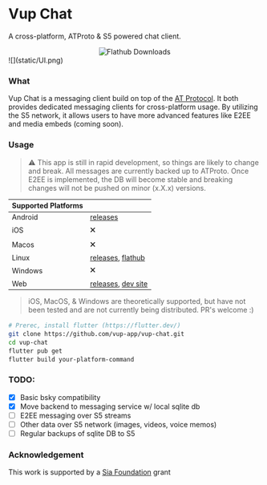 # Vup Chat

A cross-platform, ATProto & S5 powered chat client.

<center>
<img alt="Flathub Downloads" src="https://img.shields.io/flathub/downloads/app.vup.VupChat">
</center>
![](static/UI.png)

### What

Vup Chat is a messaging client build on top of the [AT Protocol](https://atproto.com/). It both provides dedicated messaging clients for cross-platform usage. By utilizing the S5 network, it allows users to have more advanced features like E2EE and media embeds (coming soon).

### Usage

> ⚠️ This app is still in rapid development, so things are likely to change and break. All messages are currently backed up to ATProto. Once E2EE is implemented, the DB will become stable and breaking changes will not be pushed on minor (x.X.x) versions.

| Supported Platforms |                                                                                                               |
| ------------------- | ------------------------------------------------------------------------------------------------------------- |
| Android             | [releases](https://github.com/vup-app/vup-chat/releases)                                                      |
| iOS                 | 🗙                                                                                                             |
| Macos               | 🗙                                                                                                             |
| Linux               | [releases](https://github.com/vup-app/vup-chat/releases), [flathub](https://flathub.org/apps/app.vup.VupChat) |
| Windows             | 🗙                                                                                                             |
| Web                 | [releases](https://github.com/vup-app/vup-chat/releases), [dev site](https://vup-chat.jptr.tech)              |

> iOS, MacOS, & Windows are theoretically supported, but have not been tested and are not currently being distributed. PR's welcome :)

```bash
# Prerec, install flutter (https://flutter.dev/)
git clone https://github.com/vup-app/vup-chat.git
cd vup-chat
flutter pub get
flutter build your-platform-command
```

### TODO:

- [x] Basic bsky compatibility
- [x] Move backend to messaging service w/ local sqlite db
- [ ] E2EE messaging over S5 streams
- [ ] Other data over S5 network (images, videos, voice memos)
- [ ] Regular backups of sqlite DB to S5

### Acknowledgement

This work is supported by a [Sia Foundation](https://sia.tech/) grant
